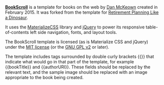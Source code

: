 [**BookScroll**](http://djmcloud.danieljmckeown.com/bookscroll/) is a template for books on the web by [Dan McKeown](http://danmckeown.info) created in February 2015.  It was forked from the template for [Retirement Planning Like a Dinosaur](http://danmckeown.info/books/retirement/).

It uses the [MaterializeCSS](http://materializecss.com/) library and [jQuery](http://jquery.com) to power its responsive table-of-contents left side navigation, fonts, and layout tools.

The BookScroll template is licensed (as is Materialize CSS and jQuery) under the [MIT license](https://github.com/Dogfalo/materialize/blob/79f9c8435b0da7e6f907a54ab3120e5b609d45ee/LICENSE) (or the [GNU GPL v2](http://www.gnu.org/licenses/gpl-2.0.html) or later).

The template includes tags surrounded by double curly brackets {{}} that indicate what would go in that part of the template, for example {{bookTitle}} and {{authorURI}}.  These fields should be replaced by the relevant text, and the sample image should be replaced with an image appropriate to the book being created.
